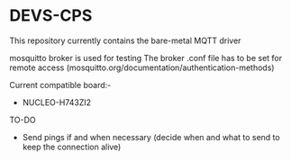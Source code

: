 # DEVS-CPS
This repository currently contains the bare-metal MQTT driver

mosquitto broker is used for testing
The broker .conf file has to be set for remote access (mosquitto.org/documentation/authentication-methods)


Current compatible board:-
 - NUCLEO-H743ZI2

TO-DO
- Send pings if and when necessary (decide when and what to send to keep the connection alive)
